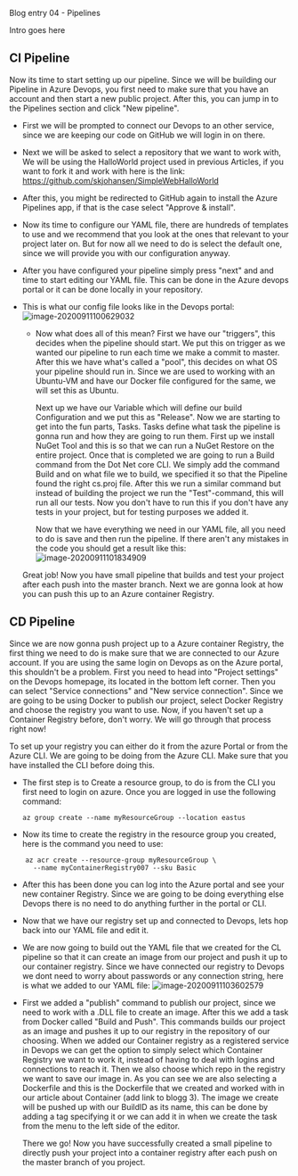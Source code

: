 Blog entry 04 - Pipelines



Intro goes here



## CI Pipeline

Now its time to start setting up our pipeline. Since we will be building our Pipeline in Azure Devops, you first need to  make sure that you have an account and then start a new public project. After this, you can jump in to the Pipelines section and click "New pipeline".

- First we will be prompted to connect our Devops to an other service, since we are keeping our code on GitHub we will login in on there. 

- Next we will be asked to select a repository that we want to work with, We will be using the HalloWorld project used in previous Articles, if you want to fork it and work with here is the link: https://github.com/skjohansen/SimpleWebHalloWorld

- After this, you might be redirected to GitHub again to install the Azure Pipelines app, if that is the case select "Approve & install".

- Now its time to configure our YAML file, there are hundreds of templates to use and we recommend that you look at the ones that relevant to your project later on. But for now all we need to do is select the default one, since we will provide you with our configuration anyway. 

- After you have configured your pipeline simply press "next" and and time to start editing our YAML file. This can be done in the Azure devops portal or it can be done locally in your repository. 

- This is what our config file looks like in the Devops portal: ![image-20200911100629032](C:\Users\Jones\AppData\Roaming\Typora\typora-user-images\image-20200911100629032.png)

  - Now what does all of this mean? First we have our "triggers", this decides when the pipeline should start. We put this on trigger as we wanted our pipeline to run each time we make a commit to master. After this we have what's called a "pool", this decides on what OS your pipeline should run in. Since we are used to working with an Ubuntu-VM and have our Docker file configured for the same, we will set this as Ubuntu. 

    Next up we have our Variable which will define our build Configuration and we put this as "Release". Now we are starting to get into the fun parts, Tasks. Tasks define what task the pipeline is gonna run and how they are going to run them. First up we install NuGet Tool and this is so that we can run a NuGet Restore on the entire project. Once that is completed we are going to run a Build command from the Dot Net core CLI. We simply add the command Build and on what file we to build, we specified it so that the Pipeline found the right cs.proj file. After this we run a similar command but instead of building the project we run the "Test"-command, this will run all our tests. Now you don't have to run this if you don't have any tests in your project, but for testing purposes we added it.  

    Now that we have everything we need in our YAML file, all you need to do is save and then run the pipeline. If there aren't any mistakes in the code you should get a result like this: ![image-20200911101834909](C:\Users\Jones\AppData\Roaming\Typora\typora-user-images\image-20200911101834909.png)

  Great job! Now you have small pipeline that builds and test your project after each push into the master branch. Next we are gonna look at how you can push this up to an Azure container Registry.

## CD Pipeline 

Since we are now gonna push project up to a Azure container Registry, the first thing we need to do is make sure that we are connected to our Azure account. If you are using the same login on Devops as on the Azure portal, this shouldn't be a problem. First you need to head into "Project settings" on the Devops homepage, its located in the bottom left corner. Then you can select "Service connections" and "New service connection". Since we are going to be using Docker to publish our project, select Docker Registry and choose the registry you want to use. Now, if you haven't set up a Container Registry before, don't worry. We will go through that process right now! 

To set up your registry you can either do it from the azure Portal or from the Azure CLI. We are going to be doing from the Azure CLI. Make sure that you have installed the CLI before doing this. 

- The first step is to Create a resource group, to do is from the CLI you first need to login on azure. Once you are logged in use the following command:

  ```azurecli
  az group create --name myResourceGroup --location eastus
  ```

- Now its time to create the registry in the resource group you created, here is the command you need to use:                  

```azurecli
    az acr create --resource-group myResourceGroup \
      --name myContainerRegistry007 --sku Basic
```

- After this has been done you can log into the Azure portal and see your new container Registry. Since we are going to be doing everything else Devops there is no need to do anything further in the portal or CLI. 
- Now that we have our registry set up and connected to Devops, lets hop back into our YAML file and edit it. 
- We are now going to build out the YAML file that we created for the CL pipeline so that it can create an image from our project and push it up to our container registry. Since we have connected our registry to Devops we dont need to worry about passwords or any connection string, here is what we added to our YAML file: ![image-20200911103602579](C:\Users\Jones\AppData\Roaming\Typora\typora-user-images\image-20200911103602579.png)

- First we added a "publish" command to publish our project, since we need to work with a .DLL file to create an image. After this we add a task from Docker called "Build and Push". This commands builds our project as an image and pushes it up to our registry in the repository of our choosing. When we added our Container registry as a registered service in Devops we can get the option to simply select which Container Registry we want to work it, instead of having to deal with logins and connections to reach it. Then we also choose which repo in the registry we want to save our image in. As you can see we are also selecting a Dockerfile and this is the Dockerfile that we created and worked with in our article about Container (add link to blogg 3). The image we create will be pushed up with our BuildID as its name, this can be done by adding a tag specifying it or we can add it in when we create the task from the menu to the left side of the editor. 

  

  There we go! Now you have successfully created a small pipeline to directly push your project into a container registry after each push on the master branch of you project. 

